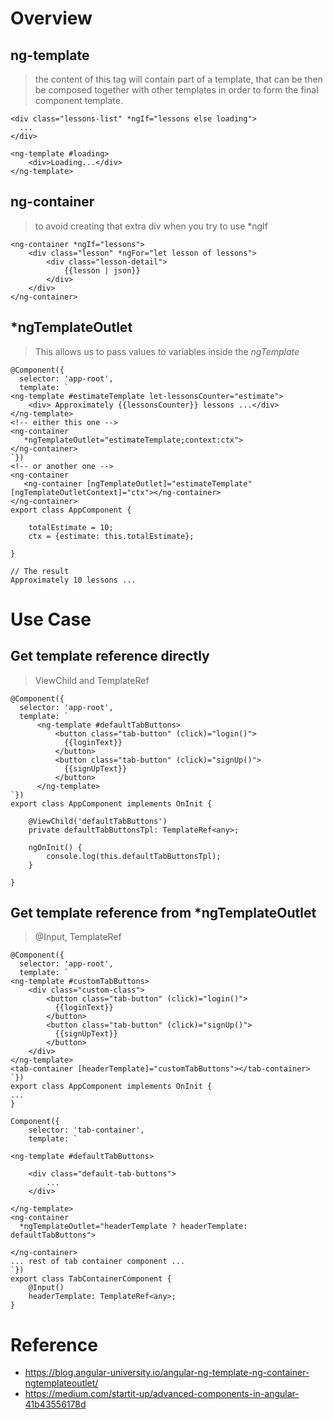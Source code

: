 # Overview
## ng-template
> the content of this tag will contain part of a template, that can be then be composed together with other templates in order to form the final component template.
```
<div class="lessons-list" *ngIf="lessons else loading">
  ... 
</div>

<ng-template #loading>
    <div>Loading...</div>
</ng-template>
```

## ng-container
> to avoid creating that extra div when you try to use *ngIf
```
<ng-container *ngIf="lessons">
    <div class="lesson" *ngFor="let lesson of lessons">
        <div class="lesson-detail">
            {{lesson | json}}
        </div>
    </div>
</ng-container>
```

## *ngTemplateOutlet
> This allows us to pass values to variables inside the *ngTemplate*
```
@Component({
  selector: 'app-root',
  template: `      
<ng-template #estimateTemplate let-lessonsCounter="estimate">
    <div> Approximately {{lessonsCounter}} lessons ...</div>
</ng-template>
<!-- either this one -->
<ng-container 
   *ngTemplateOutlet="estimateTemplate;context:ctx">
</ng-container>
`})
<!-- or another one -->
<ng-container 
   <ng-container [ngTemplateOutlet]="estimateTemplate" [ngTemplateOutletContext]="ctx"></ng-container>
</ng-container>
export class AppComponent {

    totalEstimate = 10;
    ctx = {estimate: this.totalEstimate};
  
}
```
```
// The result
Approximately 10 lessons ...
```

# Use Case
## Get template reference directly
> ViewChild and TemplateRef

```
@Component({
  selector: 'app-root',
  template: `      
      <ng-template #defaultTabButtons>
          <button class="tab-button" (click)="login()">
            {{loginText}}
          </button>
          <button class="tab-button" (click)="signUp()">
            {{signUpText}}
          </button>
      </ng-template>
`})
export class AppComponent implements OnInit {

    @ViewChild('defaultTabButtons')
    private defaultTabButtonsTpl: TemplateRef<any>;

    ngOnInit() {
        console.log(this.defaultTabButtonsTpl);
    }

}
```
## Get template reference from *ngTemplateOutlet
> @Input, TemplateRef

```
@Component({
  selector: 'app-root',
  template: `      
<ng-template #customTabButtons>
    <div class="custom-class">
        <button class="tab-button" (click)="login()">
          {{loginText}}
        </button>
        <button class="tab-button" (click)="signUp()">
          {{signUpText}}
        </button>
    </div>
</ng-template>
<tab-container [headerTemplate]="customTabButtons"></tab-container>      
`})
export class AppComponent implements OnInit {
...
}
```
```
Component({
    selector: 'tab-container',
    template: `
    
<ng-template #defaultTabButtons>
    
    <div class="default-tab-buttons">
        ...
    </div>
    
</ng-template>
<ng-container 
  *ngTemplateOutlet="headerTemplate ? headerTemplate: defaultTabButtons">
    
</ng-container>
... rest of tab container component ...
`})
export class TabContainerComponent {
    @Input()
    headerTemplate: TemplateRef<any>;
}
```

# Reference
- https://blog.angular-university.io/angular-ng-template-ng-container-ngtemplateoutlet/
- https://medium.com/startit-up/advanced-components-in-angular-41b43556178d
